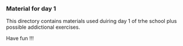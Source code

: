 ### Material for day 1 


This directory contains materials used duiring day 1 of trhe school plus possible addictional exercises. 

Have fun !!!
